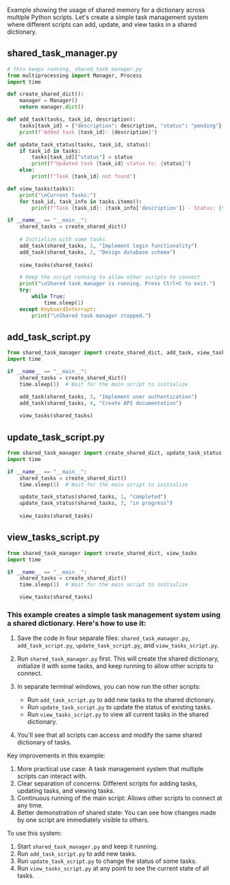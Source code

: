 Example showing the usage of shared memory for a dictionary across multiple Python scripts. Let's create a simple task management
system where different scripts can add, update, and view tasks in a shared dictionary.

## shared_task_manager.py

```python
# this keeps running, shared_task_manager.py
from multiprocessing import Manager, Process
import time

def create_shared_dict():
    manager = Manager()
    return manager.dict()

def add_task(tasks, task_id, description):
    tasks[task_id] = {"description": description, "status": "pending"}
    print(f"Added task {task_id}: {description}")

def update_task_status(tasks, task_id, status):
    if task_id in tasks:
        tasks[task_id]["status"] = status
        print(f"Updated task {task_id} status to: {status}")
    else:
        print(f"Task {task_id} not found")

def view_tasks(tasks):
    print("\nCurrent Tasks:")
    for task_id, task_info in tasks.items():
        print(f"Task {task_id}: {task_info['description']} - Status: {task_info['status']}")

if __name__ == "__main__":
    shared_tasks = create_shared_dict()
    
    # Initialize with some tasks
    add_task(shared_tasks, 1, "Implement login functionality")
    add_task(shared_tasks, 2, "Design database schema")
    
    view_tasks(shared_tasks)

    # Keep the script running to allow other scripts to connect
    print("\nShared task manager is running. Press Ctrl+C to exit.")
    try:
        while True:
            time.sleep(1)
    except KeyboardInterrupt:
        print("\nShared task manager stopped.")
```

## add_task_script.py

```python
from shared_task_manager import create_shared_dict, add_task, view_tasks
import time

if __name__ == "__main__":
    shared_tasks = create_shared_dict()
    time.sleep(1)  # Wait for the main script to initialize

    add_task(shared_tasks, 3, "Implement user authentication")
    add_task(shared_tasks, 4, "Create API documentation")
    
    view_tasks(shared_tasks)
```

## update_task_script.py
```python
from shared_task_manager import create_shared_dict, update_task_status, view_tasks
import time

if __name__ == "__main__":
    shared_tasks = create_shared_dict()
    time.sleep(1)  # Wait for the main script to initialize

    update_task_status(shared_tasks, 1, "completed")
    update_task_status(shared_tasks, 3, "in progress")
    
    view_tasks(shared_tasks)
```

## view_tasks_script.py

```python
from shared_task_manager import create_shared_dict, view_tasks
import time

if __name__ == "__main__":
    shared_tasks = create_shared_dict()
    time.sleep(1)  # Wait for the main script to initialize

    view_tasks(shared_tasks)

```

### This  example creates a simple task management system using a shared dictionary. Here's how to use it:

1. Save the code in four separate files: `shared_task_manager.py`, `add_task_script.py`, `update_task_script.py`, and
   `view_tasks_script.py`.

2. Run `shared_task_manager.py` first. This will create the shared dictionary, initialize it with some tasks, and keep
   running to allow other scripts to connect.

3. In separate terminal windows, you can now run the other scripts:
    - Run `add_task_script.py` to add new tasks to the shared dictionary.
    - Run `update_task_script.py` to update the status of existing tasks.
    - Run `view_tasks_script.py` to view all current tasks in the shared dictionary.

4. You'll see that all scripts can access and modify the same shared dictionary of tasks.

Key improvements in this example:

1. More practical use case: A task management system that multiple scripts can interact with.
2. Clear separation of concerns: Different scripts for adding tasks, updating tasks, and viewing tasks.
3. Continuous running of the main script: Allows other scripts to connect at any time.
4. Better demonstration of shared state: You can see how changes made by one script are immediately visible to others.

To use this system:

1. Start `shared_task_manager.py` and keep it running.
2. Run `add_task_script.py` to add new tasks.
3. Run `update_task_script.py` to change the status of some tasks.
4. Run `view_tasks_script.py` at any point to see the current state of all tasks.
